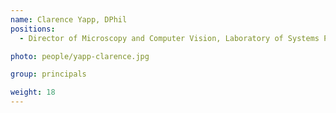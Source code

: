 ```yaml
---
name: Clarence Yapp, DPhil
positions:
  - Director of Microscopy and Computer Vision, Laboratory of Systems Pharmacology

photo: people/yapp-clarence.jpg

group: principals

weight: 18
---
```

